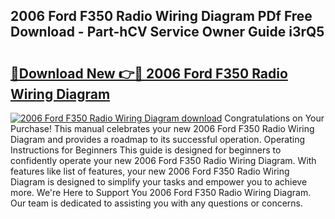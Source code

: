 ## 2006 Ford F350 Radio Wiring Diagram PDf Free Download - Part-hCV Service Owner Guide i3rQ5

# <h2><a href="http://dfuoqx.blite.top/?on=2006+Ford+F350+Radio+Wiring+Diagram">🔗Download New 👉🔴 2006 Ford F350 Radio Wiring Diagram</a></h2>

[![2006 Ford F350 Radio Wiring Diagram download](https://i.imgur.com/lujVjoI.png)](http://dfuoqx.blite.top/?on=2006+Ford+F350+Radio+Wiring+Diagram)
Congratulations on Your Purchase! This manual celebrates your new 2006 Ford F350 Radio Wiring Diagram and provides a roadmap to its successful operation. Operating Instructions for Beginners This guide is designed for beginners to confidently operate your new 2006 Ford F350 Radio Wiring Diagram. With features like list of features, your new 2006 Ford F350 Radio Wiring Diagram is designed to simplify your tasks and empower you to achieve more. We're Here to Support You 2006 Ford F350 Radio Wiring Diagram. Our team is dedicated to assisting you with any questions or concerns.
